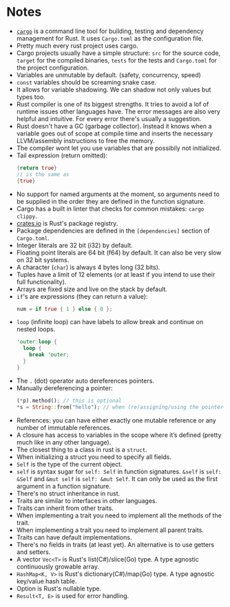# Notes

- [`cargo`](https://doc.rust-lang.org/cargo/index.html) is a command line tool for building, testing and dependency management for Rust.
  It uses `Cargo.toml` as the configuration file.
- Pretty much every rust project uses cargo.
- Cargo projects usually have a simple structure: `src` for the source code, `target` for the compiled binaries, `tests` for the tests and `Cargo.toml` for the project configuration.
- Variables are unmutable by default. (safety, concurrency, speed)
- `const` variables should be screaming snake case.
- It allows for variable shadowing. We can shadow not only values but types too.
- Rust compiler is one of its biggest strengths. It tries to avoid a lof of runtime issues other languages have. The error messages are also very helpful and intuitive. For every error there's usually a suggestion.
- Rust doesn't have a GC (garbage collector). Instead it knows when a variable goes out of scope at compile time and inserts the necessary LLVM/assembly instructions to free the memory.
- The compiler wont let you use variables that are possibily not initialized.
- Tail expression (return omitted):
  ```rust
  {return true}
  // is the same as
  {true}
  ```
- No support for named arguments at the moment, so arguments need to be supplied in the order they are defined in the function signature.
- Cargo has a built in linter that checks for common mistakes: `cargo clippy`.
- [crates.io](https://crates.io/) is Rust's package registry.
- Package dependencies are defined in the `[dependencies]` section of `Cargo.toml`.
- Integer literals are 32 bit (i32) by default.
- Floating point literals are 64 bit (f64) by default. It can also be very slow on 32 bit systems.
- A character (`char`) is always 4 bytes long (32 bits).
- Tuples have a limit of 12 elements (or at least if you intend to use their full functionality).
- Arrays are fixed size and live on the stack by default.
- `if`'s are expressions (they can return a value):
  ```rust
  num = if true { 1 } else { 0 };
  ```
- `loop` (infinite loop) can have labels to allow break and continue on nested loops.
  ```rust
  'outer:loop {
    loop {
      break 'outer;
    }
  }
  ```
- The `.` (dot) operator auto dereferences pointers.
- Manually dereferencing a pointer:
  ```rust
  (*p).method(); // this is optional
  *s = String::from("hello"); // when (re)assigning/using the pointer value we need to manually dereference it
  ```
- References: you can have either exactly one mutable reference or any number of immutable references.
- A closure has access to variables in the scope where it’s defined (pretty much like in any other language).
- The closest thing to a class in rust is a `struct`.
- When initializing a struct you need to specify all fields.
- `Self` is the type of the current object.
- `self` is syntax sugar for `self: Self` in function signatures. `&self` is `self: &Self` and `&mut self` is `self: &mut Self`. It can only be used as the first argument in a function signature.
- There's no struct inheritance in rust.
- Traits are similar to interfaces in other languages.
- Traits can inherit from other traits.
- When implementing a trait you need to implement all the methods of the trait.
- When implementing a trait you need to implement all parent traits.
- Traits can have default implementations.
- There's no fields in traits (at least yet). An alternative is to use getters and setters.
- A vector `Vec<T>` is Rust's list(C#)/slice(Go) type. A type agnostic continuously growable array.
- `HashMap<K, V>` is Rust's dictionary(C#)/map(Go) type. A type agnostic key/value hash table.
- Option<T> is Rust's nullable type.
- `Result<T, E>` is used for error handling.